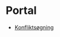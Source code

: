 # Portal
- <a target="_blank" href="http://vidi/app/furesoe/?config=konflikt.json">Konfliktsøgning</a>
